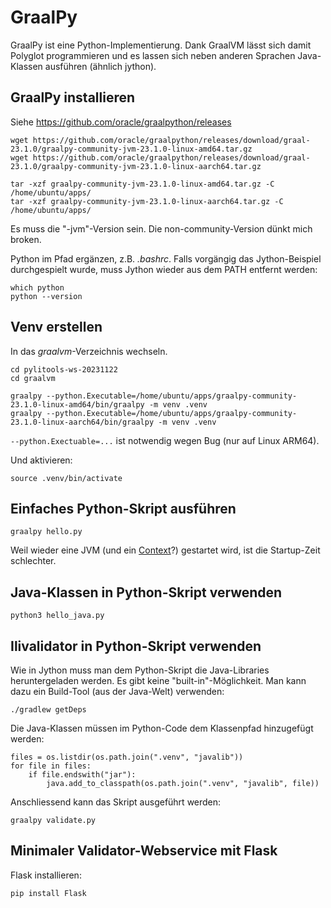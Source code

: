 # GraalPy

GraalPy ist eine Python-Implementierung. Dank GraalVM lässt sich damit Polyglot programmieren und es lassen sich neben anderen Sprachen Java-Klassen ausführen (ähnlich jython). 

## GraalPy installieren

Siehe https://github.com/oracle/graalpython/releases

```
wget https://github.com/oracle/graalpython/releases/download/graal-23.1.0/graalpy-community-jvm-23.1.0-linux-amd64.tar.gz
wget https://github.com/oracle/graalpython/releases/download/graal-23.1.0/graalpy-community-jvm-23.1.0-linux-aarch64.tar.gz
```

```
tar -xzf graalpy-community-jvm-23.1.0-linux-amd64.tar.gz -C /home/ubuntu/apps/
tar -xzf graalpy-community-jvm-23.1.0-linux-aarch64.tar.gz -C /home/ubuntu/apps/
```
Es muss die "-jvm"-Version sein. Die non-community-Version dünkt mich broken.

Python im Pfad ergänzen, z.B. _.bashrc_. Falls vorgängig das Jython-Beispiel durchgespielt wurde, muss Jython wieder aus dem PATH entfernt werden:

```
which python
python --version
```

## Venv erstellen

In das _graalvm_-Verzeichnis wechseln.

```
cd pylitools-ws-20231122
cd graalvm
```

```
graalpy --python.Executable=/home/ubuntu/apps/graalpy-community-23.1.0-linux-amd64/bin/graalpy -m venv .venv
graalpy --python.Executable=/home/ubuntu/apps/graalpy-community-23.1.0-linux-aarch64/bin/graalpy -m venv .venv
```

`--python.Exectuable=...` ist notwendig wegen Bug (nur auf Linux ARM64).


Und aktivieren:
```
source .venv/bin/activate
```

## Einfaches Python-Skript ausführen

```
graalpy hello.py
```

Weil wieder eine JVM (und ein [Context](https://www.graalvm.org/sdk/javadoc/org/graalvm/polyglot/Context.html)?) gestartet wird, ist die Startup-Zeit schlechter. 

## Java-Klassen in Python-Skript verwenden

```
python3 hello_java.py
```

## Ilivalidator in Python-Skript verwenden

Wie in Jython muss man dem Python-Skript die Java-Libraries heruntergeladen werden. Es gibt keine "built-in"-Möglichkeit. Man kann dazu ein Build-Tool (aus der Java-Welt) verwenden:

```
./gradlew getDeps
```

Die Java-Klassen müssen im Python-Code dem Klassenpfad hinzugefügt werden:

```
files = os.listdir(os.path.join(".venv", "javalib"))
for file in files:
    if file.endswith("jar"):
        java.add_to_classpath(os.path.join(".venv", "javalib", file))
```

Anschliessend kann das Skript ausgeführt werden:

```
graalpy validate.py
```

## Minimaler Validator-Webservice mit Flask

Flask installieren:
```
pip install Flask
```


